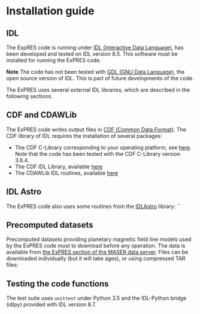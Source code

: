 # Installation guide

## IDL

The ExpRES code is running under [IDL (Interactive Data Language)](https://www.harrisgeospatial.com/Software-Technology/IDL), has 
been developed and tested on IDL version 8.5. This software must be installed for running the ExPRES code. 

**Note** The code has not been tested with [GDL (GNU Data Language)](https://github.com/gnudatalanguage/gdl), the open source 
version of IDL. This is part of future developments of the code.

The ExPRES uses several external IDL libraries, which are described in the following sections.

## CDF and CDAWLib

The ExPRES code writes output files in [CDF (Common Data Format)](https://cdf.gsfc.nasa.gov). The CDF library of IDL requires the 
installation of several packages:
- The CDF C-Library corresponding to your operating platform, see [here](https://spdf.sci.gsfc.nasa.gov/pub/software/cdf/dist/latest-release/). 
Note that the code has been tested with the CDF C-Library version 3.6.4. 
- The CDF IDL Library, available [here](https://spdf.sci.gsfc.nasa.gov/pub/software/cdf/dist/latest-release/idl/)
- The CDAWLib IDL routines, available [here](ftp://cdaweb.gsfc.nasa.gov/pub/software/cdawlib/)

## IDL Astro

The ExPRES code also uses some routines from the [IDLAstro](https://github.com/wlandsman/IDLAstro) library: ``

## Precomputed datasets

Precomputed datasets providing planetary magnetic field line models used by the ExPRES code must to download before any operation. The 
data is available from [the ExPRES section of the MASER data server](http://maser.obspm.fr/support/expres/). Files can be downloaded 
individually (but it will take ages), or using compressed TAR files:
 

## Testing the code functions

The test suite uses `unittest` under Python 3.5 and the IDL-Python bridge (idlpy) provided with IDL version 8.7.  




